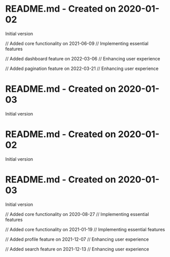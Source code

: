 # README.md - Created on 2020-01-02

Initial version

// Added core functionality on 2021-06-09
// Implementing essential features

// Added dashboard feature on 2022-03-06
// Enhancing user experience

// Added pagination feature on 2022-03-21
// Enhancing user experience
# README.md - Created on 2020-01-03

Initial version
# README.md - Created on 2020-01-02

Initial version
# README.md - Created on 2020-01-03

Initial version

// Added core functionality on 2020-08-27
// Implementing essential features

// Added core functionality on 2021-01-19
// Implementing essential features

// Added profile feature on 2021-12-07
// Enhancing user experience

// Added search feature on 2021-12-13
// Enhancing user experience
